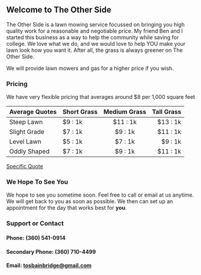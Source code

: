 ## Welcome to The Other Side

The Other Side is a lawn mowing service focussed on bringing you high quality work for a reasonable and negotiable price.  My friend Ben and I started this business as a way to help the community while saving for college.  We love what we do, and we would love to help YOU make your lawn look how you want it.  After all, the grass is always greener on The Other Side.

We will provide lawn mowers and gas for a higher price if you wish.

### Pricing

We have very flexible pricing that averages around $8 per 1,000 square feet

|Average Quotes|Short Grass|Medium Grass|Tall Grass|
|-----------------|:-------------|:---------------:|---------------:|
|Steep Lawn|$9 : 1k|$11 : 1k|$13 : 1k|
|Slight Grade|$7 : 1k|$9 : 1k|$11 : 1k|
|Level Lawn|$5 : 1k|$7 : 1k|$9 : 1k|
|Oddly Shaped|$7 : 1k|$9 : 1k|$11 : 1k|

[Specific Quote](contact-us.md)

### We Hope To See You

We hope to see you sometime soon.  Feel free to call or email at us anytime.  We will get back to you as soon as possible.  We then can set up an appointment for the day that works best for **you**.

### Support or Contact

#### Phone: (360) 541-0914
#### Secondary Phone: (360) 710-4499
#### Email: [tosbainbridge@gmail.com](mailto:tosbainbridge@gmail.com?subject:quote&body=Name,Phone#,Email,Address,Notes)
